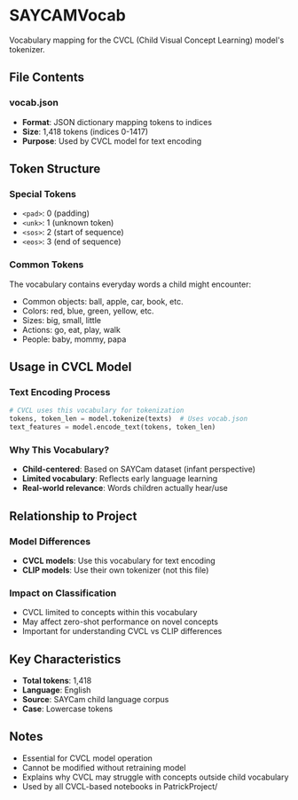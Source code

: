 # SAYCAMVocab

Vocabulary mapping for the CVCL (Child Visual Concept Learning) model's tokenizer.

## File Contents

### vocab.json
- **Format**: JSON dictionary mapping tokens to indices
- **Size**: 1,418 tokens (indices 0-1417)
- **Purpose**: Used by CVCL model for text encoding

## Token Structure

### Special Tokens
- `<pad>`: 0 (padding)
- `<unk>`: 1 (unknown token)
- `<sos>`: 2 (start of sequence)
- `<eos>`: 3 (end of sequence)

### Common Tokens
The vocabulary contains everyday words a child might encounter:
- Common objects: ball, apple, car, book, etc.
- Colors: red, blue, green, yellow, etc.
- Sizes: big, small, little
- Actions: go, eat, play, walk
- People: baby, mommy, papa

## Usage in CVCL Model

### Text Encoding Process
```python
# CVCL uses this vocabulary for tokenization
tokens, token_len = model.tokenize(texts)  # Uses vocab.json
text_features = model.encode_text(tokens, token_len)
```

### Why This Vocabulary?
- **Child-centered**: Based on SAYCam dataset (infant perspective)
- **Limited vocabulary**: Reflects early language learning
- **Real-world relevance**: Words children actually hear/use

## Relationship to Project

### Model Differences
- **CVCL models**: Use this vocabulary for text encoding
- **CLIP models**: Use their own tokenizer (not this file)

### Impact on Classification
- CVCL limited to concepts within this vocabulary
- May affect zero-shot performance on novel concepts
- Important for understanding CVCL vs CLIP differences

## Key Characteristics
- **Total tokens**: 1,418
- **Language**: English
- **Source**: SAYCam child language corpus
- **Case**: Lowercase tokens

## Notes
- Essential for CVCL model operation
- Cannot be modified without retraining model
- Explains why CVCL may struggle with concepts outside child vocabulary
- Used by all CVCL-based notebooks in PatrickProject/